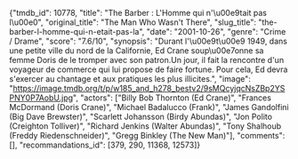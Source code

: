 {"tmdb_id": 10778, "title": "The Barber : L'Homme qui n'\u00e9tait pas l\u00e0", "original_title": "The Man Who Wasn't There", "slug_title": "the-barber-l-homme-qui-n-etait-pas-la", "date": "2001-10-26", "genre": "Crime / Drame", "score": "7.6/10", "synopsis": "Durant l'\u00e9t\u00e9 1949, dans une petite ville du nord de la Californie, Ed Crane soup\u00e7onne sa femme Doris de le tromper avec son patron.Un jour, il fait la rencontre d'un voyageur de commerce qui lui propose de faire fortune. Pour cela, Ed devra s'exercer au chantage et aux pratiques les plus illicites.", "image": "https://image.tmdb.org/t/p/w185_and_h278_bestv2/9sMQcyjqcNsZBp2YSPNY0P7AobU.jpg", "actors": ["Billy Bob Thornton (Ed Crane)", "Frances McDormand (Doris Crane)", "Michael Badalucco (Frank)", "James Gandolfini (Big Dave Brewster)", "Scarlett Johansson (Birdy Abundas)", "Jon Polito (Creighton Tolliver)", "Richard Jenkins (Walter Abundas)", "Tony Shalhoub (Freddy Riedenschneider)", "Gregg Binkley (The New Man)"], "comments": [], "recommandations_id": [379, 290, 11368, 12573]}
